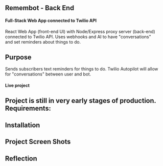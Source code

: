 ## Remembot - Back End

#### Full-Stack Web App connected to Twilio API

React Web App (front-end UI) with Node/Express proxy server (back-end) connected to Twilio API.  Uses webhooks and AI to have "conversations" and set reminders about things to do.

## Purpose
Sends subscribers text reminders for things to do.  Twilio Autopilot will allow for "conversations" between user and bot.

#### Live project

Project is still in very early stages of production.  Requirements:
-


## Installation


## Project Screen Shots



## Reflection